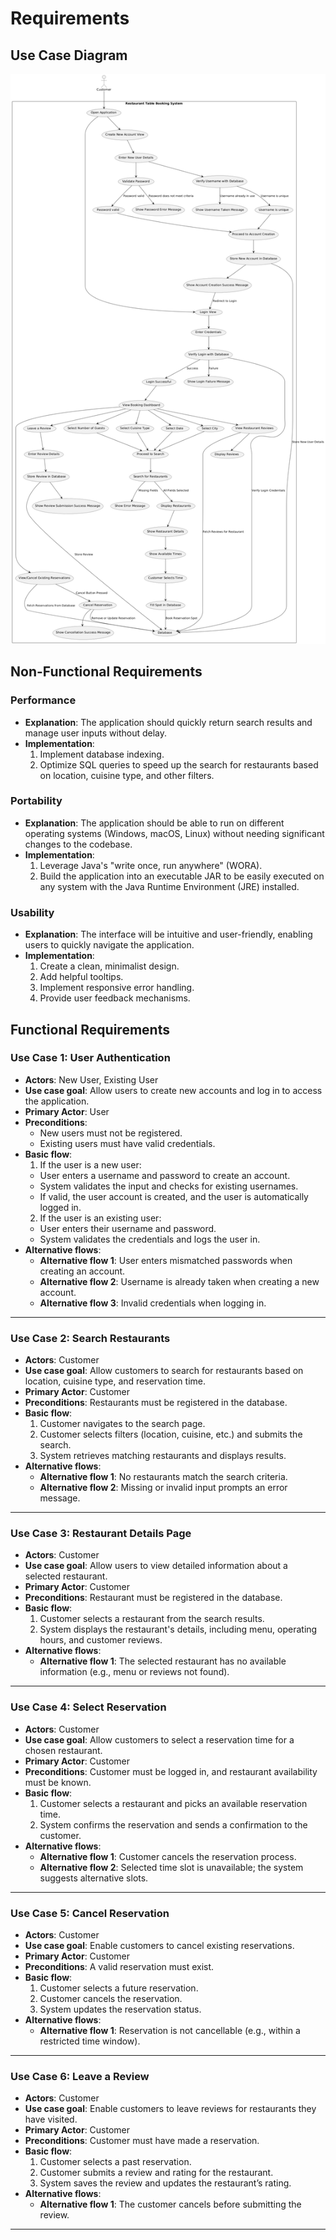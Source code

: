 # Requirements

## Use Case Diagram
![Diagrams](Diagrams/usecasediagram.jpg)

## Non-Functional Requirements

### Performance
- **Explanation**: The application should quickly return search results and manage user inputs without delay.
- **Implementation**:
    1. Implement database indexing.
    2. Optimize SQL queries to speed up the search for restaurants based on location, cuisine type, and other filters.

### Portability
- **Explanation**: The application should be able to run on different operating systems (Windows, macOS, Linux) without needing significant changes to the codebase.
- **Implementation**:
    1. Leverage Java's "write once, run anywhere" (WORA).
    2. Build the application into an executable JAR to be easily executed on any system with the Java Runtime Environment (JRE) installed.

### Usability
- **Explanation**: The interface will be intuitive and user-friendly, enabling users to quickly navigate the application.
- **Implementation**:
    1. Create a clean, minimalist design.
    2. Add helpful tooltips.
    3. Implement responsive error handling.
    4. Provide user feedback mechanisms.

## Functional Requirements

### **Use Case 1: User Authentication**
- **Actors**: New User, Existing User
- **Use case goal**: Allow users to create new accounts and log in to access the application.
- **Primary Actor**: User
- **Preconditions**:
    - New users must not be registered.
    - Existing users must have valid credentials.
- **Basic flow**:
    1. If the user is a new user:
    - User enters a username and password to create an account.
    - System validates the input and checks for existing usernames.
    - If valid, the user account is created, and the user is automatically logged in.
    2. If the user is an existing user:
    - User enters their username and password.
    - System validates the credentials and logs the user in.
- **Alternative flows**:
    - **Alternative flow 1**: User enters mismatched passwords when creating an account.
    - **Alternative flow 2**: Username is already taken when creating a new account.
    - **Alternative flow 3**: Invalid credentials when logging in.

---

### **Use Case 2: Search Restaurants**
- **Actors**: Customer
- **Use case goal**: Allow customers to search for restaurants based on location, cuisine type, and reservation time.
- **Primary Actor**: Customer
- **Preconditions**: Restaurants must be registered in the database.
- **Basic flow**:
    1. Customer navigates to the search page.
    2. Customer selects filters (location, cuisine, etc.) and submits the search.
    3. System retrieves matching restaurants and displays results.
- **Alternative flows**:
    - **Alternative flow 1**: No restaurants match the search criteria.
    - **Alternative flow 2**: Missing or invalid input prompts an error message.

---

### **Use Case 3: Restaurant Details Page**
- **Actors**: Customer
- **Use case goal**: Allow users to view detailed information about a selected restaurant.
- **Primary Actor**: Customer
- **Preconditions**: Restaurant must be registered in the database.
- **Basic flow**:
    1. Customer selects a restaurant from the search results.
    2. System displays the restaurant's details, including menu, operating hours, and customer reviews.
- **Alternative flows**:
    - **Alternative flow 1**: The selected restaurant has no available information (e.g., menu or reviews not found).

---

### **Use Case 4: Select Reservation**
- **Actors**: Customer
- **Use case goal**: Allow customers to select a reservation time for a chosen restaurant.
- **Primary Actor**: Customer
- **Preconditions**: Customer must be logged in, and restaurant availability must be known.
- **Basic flow**:
    1. Customer selects a restaurant and picks an available reservation time.
    2. System confirms the reservation and sends a confirmation to the customer.
- **Alternative flows**:
    - **Alternative flow 1**: Customer cancels the reservation process.
    - **Alternative flow 2**: Selected time slot is unavailable; the system suggests alternative slots.

---
### **Use Case 5: Cancel Reservation**
- **Actors**: Customer
- **Use case goal**: Enable customers to cancel existing reservations.
- **Primary Actor**: Customer
- **Preconditions**: A valid reservation must exist.
- **Basic flow**:
    1. Customer selects a future reservation.
    2. Customer cancels the reservation.
    3. System updates the reservation status.
- **Alternative flows**:
    - **Alternative flow 1**: Reservation is not cancellable (e.g., within a restricted time window).

---

### **Use Case 6: Leave a Review**
- **Actors**: Customer
- **Use case goal**: Enable customers to leave reviews for restaurants they have visited.
- **Primary Actor**: Customer
- **Preconditions**: Customer must have made a reservation.
- **Basic flow**:
    1. Customer selects a past reservation.
    2. Customer submits a review and rating for the restaurant.
    3. System saves the review and updates the restaurant’s rating.
- **Alternative flows**:
    - **Alternative flow 1**: The customer cancels before submitting the review.

---